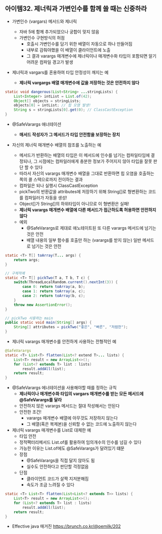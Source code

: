 ## 아이템32. 제너릭과 가변인수를 함께 쓸 때는 신중하라

* 가변인수 (vargars) 메서드와 제너릭
	* 자바 5에 함께 추가되었으나 궁합이 맞지 않음
	* 가변인수 구현방식의 허점
		* 호출시 가변인수를 담기 위한 배열이 자동으로 하나 만들어짐
		* 내부로 감춰야했을 이 배열이 클라이언트에 노출
		* 그 결과 varargs	매개변수에 제너릭이나 매개변수화 타입이 포함되면 알기 어려운 컴파일 경고가 발생

* 제너릭과 vargars를 혼용하여 타입 안정성이 깨지는 예
	* **제너릭 vargargs 배열 매개변수에 값을 저장하는 것은 안전하지 않다**
```java
static void dangerous(List<String> ...stringLists) {
	List<Integer> intList = List.of(42);
	Object[] objects = stringLists;
	objects[0] = intList; // 힙 오염 발생!
	String s = stringLists[0].get(0); // ClassCastException
}
```

* @SafeVarargs 애너테이션
	* **매서드 작성자가 그 메서드가 타입 안전함을 보장하는 장치**

* 자신의 제너릭 매개변수 배열의 참조를 노출하는 예
	* 메서드가 반환하는 배열의 타입은 이 메서드에 인수를 넘기는 컴파일타임에 결정되나, 그 시점에는 컴파일러에게 충분한 정보가 주어지지 않아 타입을 잘못 판단 할 수 있다
	* 따라서 자신의 varargs 매개변수 배열을 그대로 반환하면 힙 오염을 호출하는 쪽의 콜 스택으로까지 전이하는 결과
	* 컴파일은 되나 실행시 ClassCastException 
	* pickTwo의 반환값을 attributes에 저장하기 위해 String[]로 형변환하는 코드를 컴파일러가 자동을 생성!
	* Object[]가 String[]의 하위타입이 아니므로 이 형변환은 실패!
	* **제너릭 varargs	매개변수 배열에 다른 메서드가 접근하도록 허용하면 안전하지 않다**
	* 예외
		* @SafeVarargs로 제대로 애노테이트된 또 다른 varargs 메서드에 넘기는 것은 안전
		* 배열 내용의 일부 함수를 호출만 하는 (varargs를 받지 않는) 일반 메서드로 넘기는 것은 안전
```java
static <T> T[] toArray(T... args) {
	return args;
}

// 구체적예
static <T> T[] pickTwo(T a, T b, T c) {
	switch(ThreadLocalRandom.current().nextInt(3)) {
		case 0: return toArray(a, b);
		case 1: return toArray(a, c);
		case 2: return toArray(b, c);
	}
	throw new AssertionError();
}

// pickTwo 사용하는 main
public static void main(String[] args) {
	String[] attributes = pickTwo("좋은", "빠른", "저렴한");
}
```
* 제너릭 varargs 매개변수를 안전하게 사용하는 전형적인 예
```java
@SafeVarargs
static <T> List<T> flatten(List<? extend T>... lists) {
	List<T> result = new ArrayList<>();
	for (List<? extends T> list : lists)
		result.addAll(list);
	return result;
}
```
* @SafeVarargs 에너테이션을 사용해야할 때를 정하는 규칙
	* **제너릭이나 매개변수화 타입의 vargars 매개변수를 받는 모든 메서드에 @SafeVarargs를 달라**
	* 안전하지 않은 varargs 메서드는 절대 작성해서는 안된다
	* 안전한 조건!
		* varargs 매개변수 배열에 아무것도 저장하지 않는다
		* 그 배열(혹은 복제본)을 신뢰할 수 없는 코드에 노출하지 않는다
* 제너릭 varargs 매개변수를 List로 대체한 예
	* 타입 안전
	* 정적팩터리메서드 List.of를 활용하여 임의개수의 인수를 넘길 수 있다
	* 가능한 이유는 List.of에도 @SafeVarargs가 달려있기 떄문
	* 장점
		* @SafeVarargs을 직접 달지 않아도 됨
		* 실수도 안전하다고 판단할 걱정없음
	* 단점
		* 클라이언트 코드가 살짝 지저분해짐
		* 속도가 조금 느려질 수 있다
```java
static <T> List<T> flatten(List<List<? extends T>> lists) {
	List<T> result = new ArrayList<>();
	for (List<? extends T> list : lists)
		result.addAll(list);
	return result;
}
```

* Effective java 매거진
https://brunch.co.kr/@oemilk/202
<!--stackedit_data:
eyJoaXN0b3J5IjpbMTY0NzA4NTU2Miw4MTMwNTYxMzNdfQ==
-->